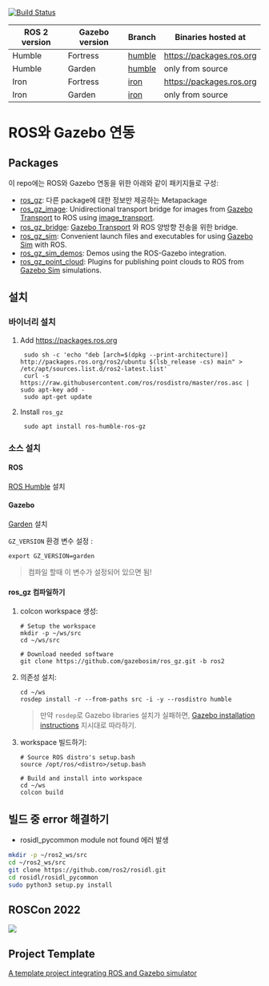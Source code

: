 [![Build Status](https://github.com/gazebosim/ros_gz/actions/workflows/ros2-ci.yml/badge.svg?branch=ros2)](https://github.com/gazebosim/ros_gz/actions/workflows/ros2-ci.yml)

ROS 2 version | Gazebo version | Branch | Binaries hosted at
-- | -- | -- | --
Humble | Fortress | [humble](https://github.com/gazebosim/ros_gz/tree/humble) | https://packages.ros.org
Humble | Garden | [humble](https://github.com/gazebosim/ros_gz/tree/humble) | only from source
Iron | Fortress | [iron](https://github.com/gazebosim/ros_gz/tree/iron) | https://packages.ros.org
Iron | Garden | [iron](https://github.com/gazebosim/ros_gz/tree/iron) | only from source



# ROS와 Gazebo 연동

## Packages

이 repo에는 ROS와 Gazebo 연동을 위한 아래와 같이 패키지들로 구성:

* [ros_gz](https://github.com/gazebosim/ros_gz/tree/ros2/ros_gz):
  다른 package에 대한 정보만 제공하는 Metapackage
* [ros_gz_image](https://github.com/gazebosim/ros_gz/tree/ros2/ros_gz_image):
  Unidirectional transport bridge for images from
  [Gazebo Transport](https://gazebosim.org/libs/transport)
  to ROS using
  [image_transport](http://wiki.ros.org/image_transport).
* [ros_gz_bridge](https://github.com/gazebosim/ros_gz/tree/ros2/ros_gz_bridge):
  [Gazebo Transport](https://gazebosim.org/libs/transport)
  와 ROS 양방향 전송을 위한 bridge.
* [ros_gz_sim](https://github.com/gazebosim/ros_gz/tree/ros2/ros_gz_sim):
  Convenient launch files and executables for using
  [Gazebo Sim](https://gazebosim.org/libs/gazebo)
  with ROS.
* [ros_gz_sim_demos](https://github.com/gazebosim/ros_gz/tree/ros2/ros_gz_sim_demos):
  Demos using the ROS-Gazebo integration.
* [ros_gz_point_cloud](https://github.com/gazebosim/ros_gz/tree/ros2/ros_gz_point_cloud):
  Plugins for publishing point clouds to ROS from
  [Gazebo Sim](https://gazebosim.org/libs/gazebo) simulations.

## 설치

### 바이너리 설치

1. Add https://packages.ros.org

        sudo sh -c 'echo "deb [arch=$(dpkg --print-architecture)] http://packages.ros.org/ros2/ubuntu $(lsb_release -cs) main" > /etc/apt/sources.list.d/ros2-latest.list'
        curl -s https://raw.githubusercontent.com/ros/rosdistro/master/ros.asc | sudo apt-key add -
        sudo apt-get update

1. Install `ros_gz`

        sudo apt install ros-humble-ros-gz

### 소스 설치

#### ROS

[ROS Humble](https://index.ros.org/doc/ros2/Installation/) 설치

#### Gazebo

[Garden](https://gazebosim.org/docs) 설치

`GZ_VERSION` 환경 변수 설정 :

    export GZ_VERSION=garden

> 컴파일 할때 이 변수가 설정되어 있으면 됨!

#### ros_gz 컴파일하기


1. colcon workspace 생성:

    ```
    # Setup the workspace
    mkdir -p ~/ws/src
    cd ~/ws/src

    # Download needed software
    git clone https://github.com/gazebosim/ros_gz.git -b ros2
    ```

1. 의존성 설치:

    ```
    cd ~/ws
    rosdep install -r --from-paths src -i -y --rosdistro humble
    ```

    > 만약 `rosdep`로 Gazebo libraries 설치가 실패하면, [Gazebo installation instructions](https://gazebosim.org/docs/latest/install) 지시대로 따라하기.

1. workspace 빌드하기:

    ```
    # Source ROS distro's setup.bash
    source /opt/ros/<distro>/setup.bash

    # Build and install into workspace
    cd ~/ws
    colcon build
    ```

## 빌드 중 error 해결하기
* rosidl_pycommon module not found 에러 발생
```bash
mkdir -p ~/ros2_ws/src
cd ~/ros2_ws/src
git clone https://github.com/ros2/rosidl.git
cd rosidl/rosidl_pycommon
sudo python3 setup.py install
```

## ROSCon 2022

[![](img/video_img.png)](https://vimeo.com/showcase/9954564/video/767127300)

## Project Template
[A template project integrating ROS and Gazebo simulator](https://github.com/gazebosim/ros_gz_project_template)
